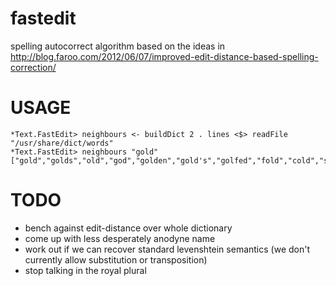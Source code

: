 fastedit
========

spelling autocorrect algorithm based on the ideas in
http://blog.faroo.com/2012/06/07/improved-edit-distance-based-spelling-correction/


USAGE
=====

```
*Text.FastEdit> neighbours <- buildDict 2 . lines <$> readFile "/usr/share/dict/words"
*Text.FastEdit> neighbours "gold"
["gold","golds","old","god","golden","gold's","golfed","fold","cold","sold","hold","mold","bold","told","geld","glad","gild","goad","gods","good","golf","goal","go","old's","ogled","solid","olden","poled","holds","Golda","soled","would","Gould","molds","oiled","folds","world","holed","could","colds","scold","oldie","moldy","older","doled","gland","glads","glade","gilds","guild","glued","gelds","gelid","glide","goods","geode","gored","gonad","god's","goody","gourd","godly","goads","golly","growl","goals","Gogol","ghoul","Algol","golfs"]
````

TODO
====

* bench against edit-distance over whole dictionary
* come up with less desperately anodyne name
* work out if we can recover standard levenshtein semantics (we don't
  currently allow substitution or transposition)
* stop talking in the royal plural

